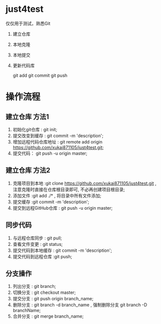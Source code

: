 
just4test
=========

仅仅用于测试，熟悉Git

1. 建立仓库
2. 本地克隆
3. 本地提交
4. 更新代码库

    git add
    git commit
    git push

# 操作流程 #
## 建立仓库 方法1 ##
1. 初始化git仓库 : git init;
2. 提交改变到缓存 : git commit -m 'description';
3. 增加远程代码仓库地址 : git remote add origin https://github.com/xukai871105/just4test.git;
4. 提交代码： git push -u origin master;

## 建立仓库 方法2 ##
1. 克隆项目到本地 :git clone https://github.com/xukai871105/just4test.git , 注意克隆时直接在仓库根目录即可, 不必再创建项目根目录;
2. 添加文件 :git add ./* , 将目录中所有文件添加;
3. 提交缓存 :git commit -m 'description';
4. 提交到远程GitHub仓库 : git push -u origin master;

## 同步代码 ##
1. 与远程仓库同步 : git pull;
2. 查看文件变更 : git status;
3. 提交代码到本地缓存 : git commit -m 'description';
4. 提交代码到远程仓库 :git push;

## 分支操作 ##
1. 列出分支 : git branch;
2. 切换分支 : git checkout master;
3. 提交分支 : git push origin branch_name;
4. 删除分支 : git branch -d branch_name , 强制删除分支 git branch -D branchName;
4. 合并分支 : git merge branch_name;

